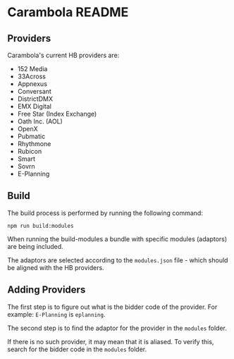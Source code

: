 # Carambola README

## Providers

Carambola's current HB providers are:

* 152 Media
* 33Across
* Appnexus
* Conversant
* DistrictDMX
* EMX Digital
* Free Star (Index Exchange)
* Oath Inc. (AOL)
* OpenX 
* Pubmatic
* Rhythmone
* Rubicon
* Smart
* Sovrn
* E-Planning

## Build

The build process is performed by running the following command:

`npm run build:modules`

When running the build-modules a bundle with specific modules (adaptors) are being included.

The adaptors are selected according to the `modules.json` file - which should be aligned 
with the HB providers.

## Adding Providers

The first step is to figure out what is the bidder code of the provider.
For example: `E-Planning` is `eplanning`.

The second step is to find the adaptor for the provider in the `modules` folder.

If there is no such provider, it may mean that it is aliased.
To verify this, search for the bidder code in the `modules` folder.
